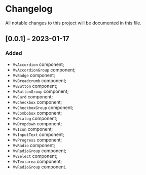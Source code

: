 # Changelog

All notable changes to this project will be documented in this file.

## [0.0.1] - 2023-01-17

### Added

-   `VvAccordion` component;
-   `VvAccordionGroup` component;
-   `VvBadge` component;
-   `VvBreadcrumb` component;
-   `VvButton` component;
-   `VvButtonGroup` component;
-   `VvCard` component;
-   `VvCheckbox` component;
-   `VvCheckboxGroup` component;
-   `VvCombobox` component;
-   `VvDialog` component;
-   `VvDropdown` component;
-   `VvIcon` component;
-   `VvInputText` component;
-   `VvProgress` component;
-   `VvRadio` component;
-   `VvRadioGroup` component;
-   `VvSelect` component;
-   `VvTextarea` component;
-   `VvRadioGroup` component.
